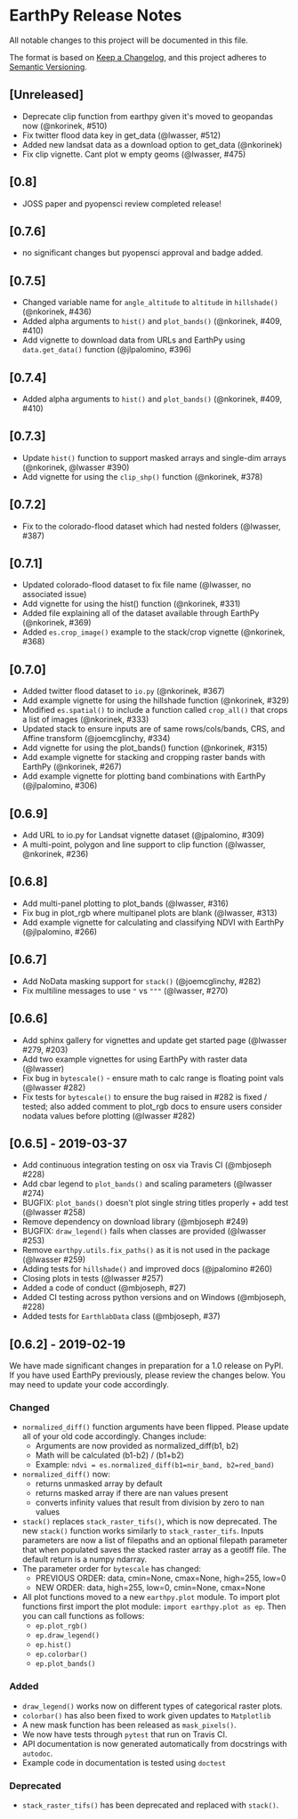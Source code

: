 # EarthPy Release Notes

All notable changes to this project will be documented in this file.

The format is based on [Keep a Changelog](https://keepachangelog.com/en/1.0.0/),
and this project adheres to [Semantic Versioning](https://semver.org/spec/v2.0.0.html).

## [Unreleased]
* Deprecate clip function from earthpy given it's moved to geopandas now (@nkorinek, #510)
* Fix twitter flood data key in get_data (@lwasser, #512)
* Added new landsat data as a download option to get_data (@nkorinek)
* Fix clip vignette. Cant plot w empty geoms (@lwasser, #475)

## [0.8]
* JOSS paper and pyopensci review completed release!

## [0.7.6]
* no significant changes but pyopensci approval and badge added.

## [0.7.5]
* Changed variable name for `angle_altitude` to `altitude` in `hillshade()` (@nkorinek, #436)
* Added alpha arguments to `hist()` and `plot_bands()` (@nkorinek, #409, #410)
* Add vignette to download data from URLs and EarthPy using `data.get_data()` function (@jlpalomino, #396)

## [0.7.4]
* Added alpha arguments to `hist()` and `plot_bands()` (@nkorinek, #409, #410)

## [0.7.3]
* Update `hist()` function to support masked arrays and single-dim arrays (@nkorinek, @lwasser #390)
* Add vignette for using the `clip_shp()` function (@nkorinek, #378)

## [0.7.2]
* Fix to the colorado-flood dataset which had nested folders (@lwasser, #387)

## [0.7.1]
* Updated colorado-flood dataset to fix file name (@lwasser, no associated issue)
* Add vignette for using the hist() function (@nkorinek, #331)
* Added file explaining all of the dataset available through EarthPy (@nkorinek, #369)
* Added `es.crop_image()` example to the stack/crop vignette (@nkorinek, #368)

## [0.7.0]
* Added twitter flood dataset to `io.py` (@nkorinek, #367)
* Add example vignette for using the hillshade function (@nkorinek, #329)
* Modified `es.spatial()` to include a function called `crop_all()` that crops a list of images (@nkorinek, #333)
* Updated stack to ensure inputs are of same rows/cols/bands, CRS, and Affine transform (@joemcglinchy, #334)
* Add vignette for using the plot_bands() function (@nkorinek, #315)
* Add example vignette for stacking and cropping raster bands with EarthPy (@nkorinek, #267)
* Add example vignette for plotting band combinations with EarthPy (@jlpalomino, #306)

## [0.6.9]
* Add URL to io.py for Landsat vignette dataset (@jpalomino, #309)
* A multi-point, polygon and line support to clip function (@lwasser, @nkorinek, #236)

## [0.6.8]
* Add multi-panel plotting to plot_bands (@lwasser, #316)
* Fix bug in plot_rgb where multipanel plots are blank (@lwasser, #313)
* Add example vignette for calculating and classifying NDVI with EarthPy (@jlpalomino, #266)

## [0.6.7]
* Add NoData masking support for `stack()` (@joemcglinchy, #282)
* Fix multiline messages to use `"` vs `"""` (@lwasser, #270)

## [0.6.6]
* Add sphinx gallery for vignettes and update get started page (@lwasser #279, #203)
* Add two example vignettes for using EarthPy with raster data (@lwasser)
* Fix bug in `bytescale()` - ensure math to calc range is floating point vals (@lwasser #282)
* Fix tests for `bytescale()` to ensure the bug raised in #282 is fixed / tested; also added comment to plot_rgb docs to ensure users consider nodata values before plotting (@lwasser #282)

## [0.6.5] - 2019-03-37
* Add continuous integration testing on osx via Travis CI (@mbjoseph #228)
* Add cbar legend to `plot_bands()` and scaling parameters (@lwasser #274)
* BUGFIX: `plot_bands()` doesn't plot single string titles properly + add test (@lwasser #258)
* Remove dependency on download library (@mbjoseph #249)
* BUGFIX: `draw_legend()` fails when classes are provided (@lwasser #253)
* Remove `earthpy.utils.fix_paths()` as it is not used in the package (@lwasser #259)
* Adding tests for `hillshade()` and improved docs (@jpalomino #260)
* Closing plots in tests (@lwasser #257)
* Added a code of conduct (@mbjoseph, #27)
* Added CI testing across python versions and on Windows (@mbjoseph, #228)
* Added tests for `EarthlabData` class (@mbjoseph, #37)

## [0.6.2] - 2019-02-19
We have made significant changes in preparation for a 1.0 release
on PyPI. If you have used EarthPy previously, please review the changes below.
You may need to update your code accordingly.

### Changed
- `normalized_diff()` function arguments have been flipped. Please update
all of your old code accordingly. Changes include:
    * Arguments are now provided as normalized_diff(b1, b2)
    * Math will be calculated (b1-b2) / (b1+b2)
    * Example: `ndvi = es.normalized_diff(b1=nir_band, b2=red_band)`
- `normalized_diff()` now:
    * returns unmasked array by default
    * returns masked array if there are nan values present
    * converts infinity values that result from division by zero to nan values
- `stack()` replaces `stack_raster_tifs()`, which is now deprecated.
The new `stack()` function
works similarly to `stack_raster_tifs`. Inputs parameters are now a list of
filepaths and an optional filepath parameter that when populated saves the
stacked raster array as a geotiff file. The default return is a
numpy ndarray.
- The parameter order for `bytescale` has changed:
   * PREVIOUS ORDER: data, cmin=None, cmax=None, high=255, low=0
   * NEW ORDER: data, high=255, low=0, cmin=None, cmax=None
- All plot functions moved to a new `earthpy.plot` module. To import plot
functions first import the plot module: `import earthpy.plot as ep`. Then you
can call functions as follows:
  * `ep.plot_rgb()`
  * `ep.draw_legend()`
  * `ep.hist()`
  * `ep.colorbar()`
  * `ep.plot_bands()`

### Added
* `draw_legend()` works now on different types of categorical raster plots.
* `colorbar()` has also been fixed to work given updates to `Matplotlib`
* A new mask function has been released as `mask_pixels()`.
* We now have tests through `pytest` that run on Travis CI.
* API documentation is now generated automatically from docstrings with `autodoc`.
* Example code in documentation is tested using `doctest`

### Deprecated
* `stack_raster_tifs()` has been deprecated and replaced with `stack()`.

